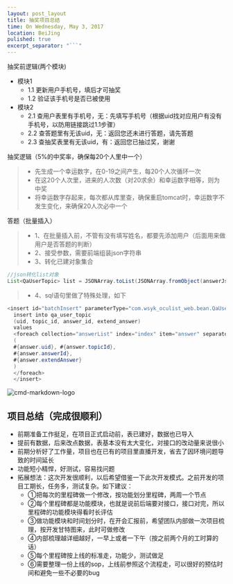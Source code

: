 ```yaml
---
layout: post_layout
title: 抽奖项目总结
time: On Wednesday, May 3, 2017
location: BeiJing
pulished: true
excerpt_separator: "```"
---
```



抽奖前逻辑(两个模块)
- 模块1
    - 1.1 更新用户手机号，填后才可抽奖
    - 1.2 验证该手机号是否已被使用
- 模块2
    - 2.1 查用户表里有手机号，无：先填写手机号（根据uid找对应用户有没有手机号，以防用链接跳过1.1步骤）
    - 2.2 查答题里有无该uid，无：返回您还未进行答题，请先答题
    - 2.3 查抽奖表里有无该uid，有：返回您已抽过奖，谢谢

抽奖逻辑（5%的中奖率，确保每20个人里中一个）

> * 先生成一个幸运数字，在0-19之间产生，每20个人次循环一次
> * 在这20个人次里，进来的人次数（对20求余）和幸运数字相等，则为中奖
> * 将幸运数字存起来，每次都从库里查，确保重启tomcat时，幸运数字不发生变化，来确保20人次必中一个

答题（批量插入）

> * 1、在批量插入前，不管有没有填写姓名，都要先添加用户（后面用来做用户是否答题的判断）
> * 2、接受参数，需要前端组装json字符串
> * 3、转化已建对象集合

```java
//json转化list对象
List<QaUserTopic> list = JSONArray.toList(JSONArray.fromObject(answerJson), new QaUserTopic(), new JsonConfig());
```
> * 4、sql语句里做了特殊处理，如下

```java
<insert id="batchInsert" parameterType="com.wsyk_oculist_web.bean.QaUserTopicBean">
  insert into qa_user_topic
  (uid, topic_id, answer_id, extend_answer)
  values
  <foreach collection="answerList" index="index" item="answer" separator=",">
  (
  #{answer.uid}, #{answer.topicId},
  #{answer.answerId},
  #{answer.extendAnswer}
  )
  </foreach>
  </insert>
```

![cmd-markdown-logo](https://www.zybuluo.com/static/img/logo.png)

##  项目总结（完成很顺利）

- 前期准备工作挺足，在项目正式启动前，表已建好，数据也已导入
- 提前有数据，后来改点数据，表基本没有太大变化，对接口的改动量来说很小
- 前期分析好了工作量，项目也在已有的项目里直播开发，省去了因环境问题导致的时间延长
- 功能短小精悍，好测试，容易找问题
- 拓展想法：这次开发很顺利，以后希望借鉴一下此次开发模式。之前开发的项目工期长，任务多，测试复杂。如下建议：
    - ①把每次的里程碑做一个修改，按功能划分里程碑，两周一个节点
    - ②每个里程碑都是功能模块，也就是说前后端要对接口，接口对完，所以里程碑的功能模块得看时长评估
    - ③做功能模块和时间划分时，在开会汇报前，希望团队内部做一次项目梳理，按开发甘特图来，此时可做修改
    - ④内部梳理越详细越好，一早上或者一下午（按之前两个月的工时算的话）
    - ⑤每个里程碑按上线的标准走，功能少，测试做足
    - ⑥需要整理一份上线的sop，上线前参照这个流程走，可以很好的预估时间和避免一些不必要的bug


